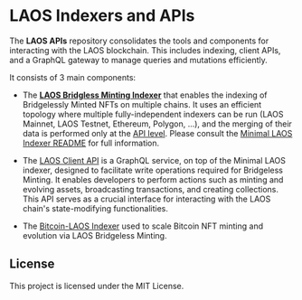 # LAOS Indexers and APIs

The **LAOS APIs** repository consolidates the tools and components for interacting with the LAOS blockchain. This includes indexing, client APIs, and a GraphQL gateway to manage queries and mutations efficiently.

It consists of 3 main components:

* The [**LAOS Bridgless Minting Indexer**](./bridgeless-minting-indexer.md) that enables the indexing of Bridgelessly Minted NFTs on multiple chains. It uses an efficient topology where multiple fully-independent indexers can be run (LAOS Mainnet, LAOS Testnet, Ethereum, Polygon, ...), and the merging of their data is performed only at the [API level](./laos-indexer-api/). Please consult the [Minimal LAOS Indexer README](./bridgeless-minting-indexer.md) for full information.

* The [LAOS Client API](./laos-client-api/) is a GraphQL service, on top of the Minimal LAOS indexer, designed to facilitate write operations required for Bridgeless Minting. It enables developers to perform actions such as minting and evolving assets, broadcasting transactions, and creating collections. This API serves as a crucial interface for interacting with the LAOS chain's state-modifying functionalities.

* The [Bitcoin-LAOS Indexer](./laos-indexer-btc-api/) used to scale Bitcoin NFT minting and evolution via LAOS Bridgeless Minting.


## License
This project is licensed under the MIT License. 